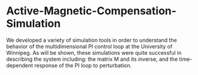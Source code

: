 # Active-Magnetic-Compensation-Simulation
We developed a variety of simulation tools in order to understand the behavior of the multidimensional PI control loop at the University of Winnipeg. As will be shown, these simulations were quite successful in describing the system including: the matrix M and its inverse, and the time-dependent response of the PI loop to perturbation.

